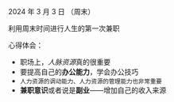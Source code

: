 2024 年 3 月 3 日 （周末）

利用周末时间进行人生的第一次兼职

心得体会：

- 职场上，*人脉资源*真的很重要
- 要提高自己的**办公能力**，学会办公技巧
- `人力资源的调动能力、人力资源的管理能力也非常重要`
- **兼职意识**或者说是**副业**——增加自己的收入来源